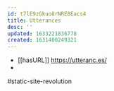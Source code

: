 ```yaml
---
id: t7lE9zGkuo8rNRE8Eacs4
title: Utterances
desc: ''
updated: 1633221836778
created: 1631400249321
---
```




- [[hasURL]] https://utteranc.es/
- 

#static-site-revolution

